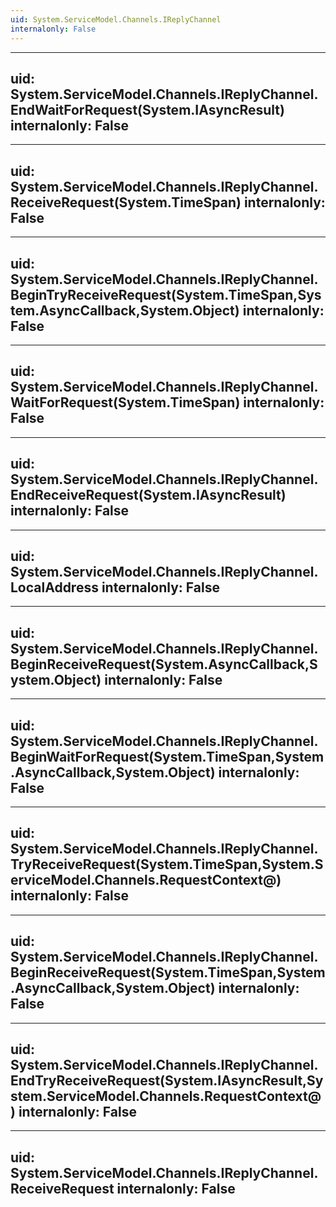 ```yaml
---
uid: System.ServiceModel.Channels.IReplyChannel
internalonly: False
---
```


---
uid: System.ServiceModel.Channels.IReplyChannel.EndWaitForRequest(System.IAsyncResult)
internalonly: False
---

---
uid: System.ServiceModel.Channels.IReplyChannel.ReceiveRequest(System.TimeSpan)
internalonly: False
---

---
uid: System.ServiceModel.Channels.IReplyChannel.BeginTryReceiveRequest(System.TimeSpan,System.AsyncCallback,System.Object)
internalonly: False
---

---
uid: System.ServiceModel.Channels.IReplyChannel.WaitForRequest(System.TimeSpan)
internalonly: False
---

---
uid: System.ServiceModel.Channels.IReplyChannel.EndReceiveRequest(System.IAsyncResult)
internalonly: False
---

---
uid: System.ServiceModel.Channels.IReplyChannel.LocalAddress
internalonly: False
---

---
uid: System.ServiceModel.Channels.IReplyChannel.BeginReceiveRequest(System.AsyncCallback,System.Object)
internalonly: False
---

---
uid: System.ServiceModel.Channels.IReplyChannel.BeginWaitForRequest(System.TimeSpan,System.AsyncCallback,System.Object)
internalonly: False
---

---
uid: System.ServiceModel.Channels.IReplyChannel.TryReceiveRequest(System.TimeSpan,System.ServiceModel.Channels.RequestContext@)
internalonly: False
---

---
uid: System.ServiceModel.Channels.IReplyChannel.BeginReceiveRequest(System.TimeSpan,System.AsyncCallback,System.Object)
internalonly: False
---

---
uid: System.ServiceModel.Channels.IReplyChannel.EndTryReceiveRequest(System.IAsyncResult,System.ServiceModel.Channels.RequestContext@)
internalonly: False
---

---
uid: System.ServiceModel.Channels.IReplyChannel.ReceiveRequest
internalonly: False
---
